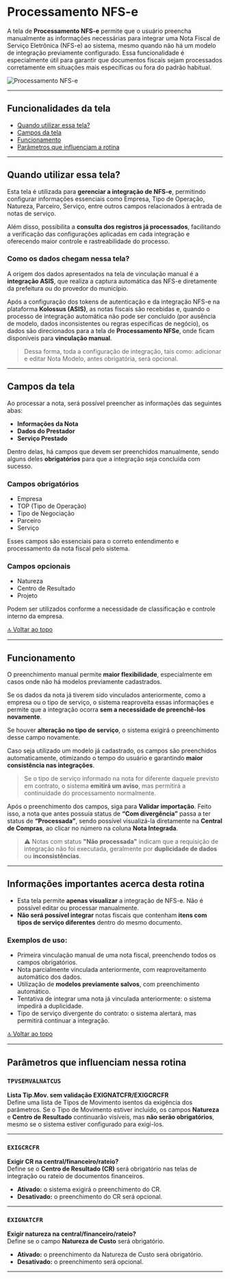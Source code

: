 # Processamento NFS-e

A tela de **Processamento NFS-e** permite que o usuário preencha manualmente as informações necessárias para integrar uma Nota Fiscal de Serviço Eletrônica (NFS-e) ao sistema, mesmo quando não há um modelo de integração previamente configurado. Essa funcionalidade é especialmente útil para garantir que documentos fiscais sejam processados corretamente em situações mais específicas ou fora do padrão habitual.

![Processamento NFS-e](ProcesamentoNFSe.png)

---

## Funcionalidades da tela

- [Quando utilizar essa tela?](#quando-utilizar-essa-tela)
- [Campos da tela](#campos-da-tela)
- [Funcionamento](#funcionamento)
- [Parâmetros que influenciam a rotina](#parâmetros-que-influenciam-nessa-rotina)

---

## Quando utilizar essa tela?

Esta tela é utilizada para **gerenciar a integração de NFS-e**, permitindo configurar informações essenciais como Empresa, Tipo de Operação, Natureza, Parceiro, Serviço, entre outros campos relacionados à entrada de notas de serviço.

Além disso, possibilita a **consulta dos registros já processados**, facilitando a verificação das configurações aplicadas em cada integração e oferecendo maior controle e rastreabilidade do processo.

### Como os dados chegam nessa tela?

A origem dos dados apresentados na tela de vinculação manual é a **integração ASIS**, que realiza a captura automática das NFS-e diretamente da prefeitura ou do provedor do município.

Após a configuração dos tokens de autenticação e da integração NFS-e na plataforma **Kolossus (ASIS)**, as notas fiscais são recebidas e, quando o processo de integração automática não pode ser concluído (por ausência de modelo, dados inconsistentes ou regras específicas de negócio), os dados são direcionados para a tela de **Processamento NFSe**, onde ficam disponíveis para **vinculação manual**.

> Dessa forma, toda a configuração de integração, tais como: adicionar e editar Nota Modelo, antes obrigatória, será opcional.

---

## Campos da tela

Ao processar a nota, será possível preencher as informações das seguintes abas:

- **Informações da Nota**
- **Dados do Prestador**
- **Serviço Prestado**

Dentro delas, há campos que devem ser preenchidos manualmente, sendo alguns deles **obrigatórios** para que a integração seja concluída com sucesso.

### Campos obrigatórios

- Empresa  
- TOP (Tipo de Operação)  
- Tipo de Negociação  
- Parceiro  
- Serviço  

Esses campos são essenciais para o correto entendimento e processamento da nota fiscal pelo sistema.

### Campos opcionais

- Natureza  
- Centro de Resultado  
- Projeto  

Podem ser utilizados conforme a necessidade de classificação e controle interno da empresa.

[🔝 Voltar ao topo](#processamento-nfs-e)

---

## Funcionamento

O preenchimento manual permite **maior flexibilidade**, especialmente em casos onde não há modelos previamente cadastrados.

Se os dados da nota já tiverem sido vinculados anteriormente, como a empresa ou o tipo de serviço, o sistema reaproveita essas informações e permite que a integração ocorra **sem a necessidade de preenchê-los novamente**.

Se houver **alteração no tipo de serviço**, o sistema exigirá o preenchimento desse campo novamente.

Caso seja utilizado um modelo já cadastrado, os campos são preenchidos automaticamente, otimizando o tempo do usuário e garantindo **maior consistência nas integrações**.

> Se o tipo de serviço informado na nota for diferente daquele previsto em contrato, o sistema **emitirá um aviso**, mas permitirá a continuidade do processamento normalmente.

Após o preenchimento dos campos, siga para **Validar importação**. Feito isso, a nota que antes possuía status de **“Com divergência”** passa a ter status de **“Processada”**, sendo possível visualizá-la diretamente na **Central de Compras**, ao clicar no número na coluna **Nota Integrada**.

> ⚠️ Notas com status **"Não processada"** indicam que a requisição de integração não foi executada, geralmente por **duplicidade de dados** ou **inconsistências**.

---

## Informações importantes acerca desta rotina

- Esta tela permite **apenas visualizar** a integração de NFS-e. Não é possível editar ou processar manualmente.
- **Não será possível integrar** notas fiscais que contenham **itens com tipos de serviço diferentes** dentro do mesmo documento.

### Exemplos de uso:

- Primeira vinculação manual de uma nota fiscal, preenchendo todos os campos obrigatórios.
- Nota parcialmente vinculada anteriormente, com reaproveitamento automático dos dados.
- Utilização de **modelos previamente salvos**, com preenchimento automático.
- Tentativa de integrar uma nota já vinculada anteriormente: o sistema impedirá a duplicidade.
- Tipo de serviço divergente do contrato: o sistema alertará, mas permitirá continuar a integração.

[🔝 Voltar ao topo](#processamento-nfs-e)

---

## Parâmetros que influenciam nessa rotina

### `TPVSEMVALNATCUS`  
**Lista Tip.Mov. sem validação EXIGNATCFR/EXIGCRCFR**  
Define uma lista de Tipos de Movimento isentos da exigência dos parâmetros. Se o Tipo de Movimento estiver incluído, os campos **Natureza** e **Centro de Resultado** continuarão visíveis, mas **não serão obrigatórios**, mesmo se o sistema estiver configurado para exigi-los.

---

### `EXIGCRCFR`  
**Exigir CR na central/financeiro/rateio?**  
Define se o **Centro de Resultado (CR)** será obrigatório nas telas de integração ou rateio de documentos financeiros.

- **Ativado:** o sistema exigirá o preenchimento do CR.
- **Desativado:** o preenchimento do CR será opcional.

---

### `EXIGNATCFR`  
**Exigir natureza na central/financeiro/rateio?**  
Define se o campo **Natureza de Custo** será obrigatório.

- **Ativado:** o preenchimento da Natureza de Custo será obrigatório.
- **Desativado:** o preenchimento será opcional.

---
